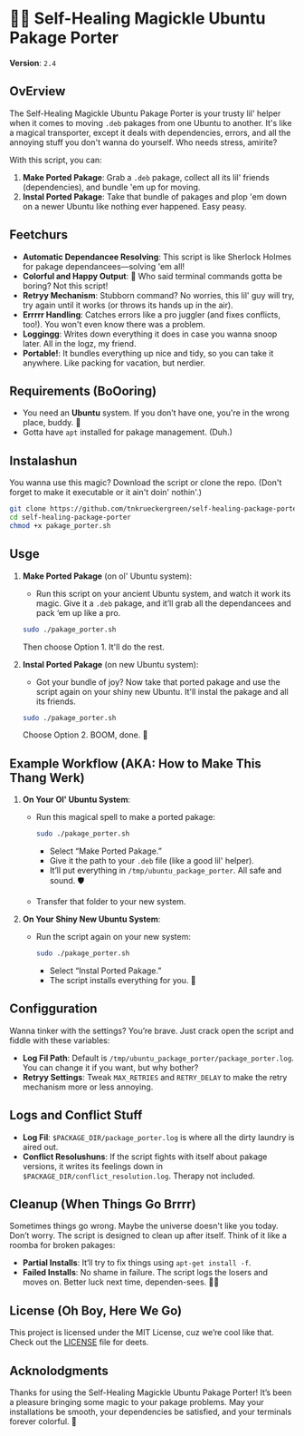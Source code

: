 # 🧙‍♂️ Self-Healing Magickle Ubuntu Pakage Porter

**Version**: `2.4`

## OvErview

The Self-Healing Magickle Ubuntu Pakage Porter is your trusty lil' helper when it comes to moving `.deb` pakages from one Ubuntu to another. It's like a magical transporter, except it deals with dependencies, errors, and all the annoying stuff you don't wanna do yourself. Who needs stress, amirite?

With this script, you can:
1. **Make Ported Pakage**: Grab a `.deb` pakage, collect all its lil' friends (dependencies), and bundle 'em up for moving.
2. **Instal Ported Pakage**: Take that bundle of pakages and plop 'em down on a newer Ubuntu like nothing ever happened. Easy peasy.

## Feetchurs

- **Automatic Dependancee Resolving**: This script is like Sherlock Holmes for pakage dependancees—solving 'em all!
- **Colorful and Happy Output**: 🌈 Who said terminal commands gotta be boring? Not this script!
- **Retryy Mechanism**: Stubborn command? No worries, this lil' guy will try, try again until it works (or throws its hands up in the air).
- **Errrrr Handling**: Catches errors like a pro juggler (and fixes conflicts, too!). You won't even know there was a problem.
- **Loggingg**: Writes down everything it does in case you wanna snoop later. All in the logz, my friend.
- **Portable!**: It bundles everything up nice and tidy, so you can take it anywhere. Like packing for vacation, but nerdier.

## Requirements (BoOoring)

- You need an **Ubuntu** system. If you don’t have one, you're in the wrong place, buddy. 🤔
- Gotta have `apt` installed for pakage management. (Duh.)

## Instalashun

You wanna use this magic? Download the script or clone the repo. (Don't forget to make it executable or it ain't doin' nothin'.)

```bash
git clone https://github.com/tnkrueckergreen/self-healing-package-porter.git
cd self-healing-package-porter
chmod +x pakage_porter.sh
```

## Usge

1. **Make Ported Pakage** (on ol' Ubuntu system):
   - Run this script on your ancient Ubuntu system, and watch it work its magic. Give it a `.deb` pakage, and it’ll grab all the dependancees and pack ‘em up like a pro.

   ```bash
   sudo ./pakage_porter.sh
   ```

   Then choose Option 1. It'll do the rest. 

2. **Instal Ported Pakage** (on new Ubuntu system):
   - Got your bundle of joy? Now take that ported pakage and use the script again on your shiny new Ubuntu. It'll instal the pakage and all its friends.

   ```bash
   sudo ./pakage_porter.sh
   ```

   Choose Option 2. BOOM, done. 🎉

## Example Workflow (AKA: How to Make This Thang Werk)

1. **On Your Ol' Ubuntu System**:

   - Run this magical spell to make a ported pakage:

     ```bash
     sudo ./pakage_porter.sh
     ```

     - Select “Make Ported Pakage.”
     - Give it the path to your `.deb` file (like a good lil' helper).
     - It’ll put everything in `/tmp/ubuntu_package_porter`. All safe and sound. 🛡️

   - Transfer that folder to your new system.

2. **On Your Shiny New Ubuntu System**:

   - Run the script again on your new system:

     ```bash
     sudo ./pakage_porter.sh
     ```

     - Select “Instal Ported Pakage.”
     - The script installs everything for you. 🎉

## Configguration

Wanna tinker with the settings? You’re brave. Just crack open the script and fiddle with these variables:

- **Log Fil Path**: Default is `/tmp/ubuntu_package_porter/package_porter.log`. You can change it if you want, but why bother?
- **Retryy Settings**: Tweak `MAX_RETRIES` and `RETRY_DELAY` to make the retry mechanism more or less annoying.

## Logs and Conflict Stuff

- **Log Fil**: `$PACKAGE_DIR/package_porter.log` is where all the dirty laundry is aired out.
- **Conflict Resolushuns**: If the script fights with itself about pakage versions, it writes its feelings down in `$PACKAGE_DIR/conflict_resolution.log`. Therapy not included.

## Cleanup (When Things Go Brrrr)

Sometimes things go wrong. Maybe the universe doesn't like you today. Don’t worry. The script is designed to clean up after itself. Think of it like a roomba for broken pakages:

- **Partial Installs**: It’ll try to fix things using `apt-get install -f`.
- **Failed Installs**: No shame in failure. The script logs the losers and moves on. Better luck next time, dependen-sees. 💁‍♂️

## License (Oh Boy, Here We Go)

This project is licensed under the MIT License, cuz we’re cool like that. Check out the [LICENSE](LICENSE) file for deets.

## Acknolodgments

Thanks for using the Self-Healing Magickle Ubuntu Pakage Porter! It’s been a pleasure bringing some magic to your pakage problems. May your installations be smooth, your dependencies be satisfied, and your terminals forever colorful. 🌈

